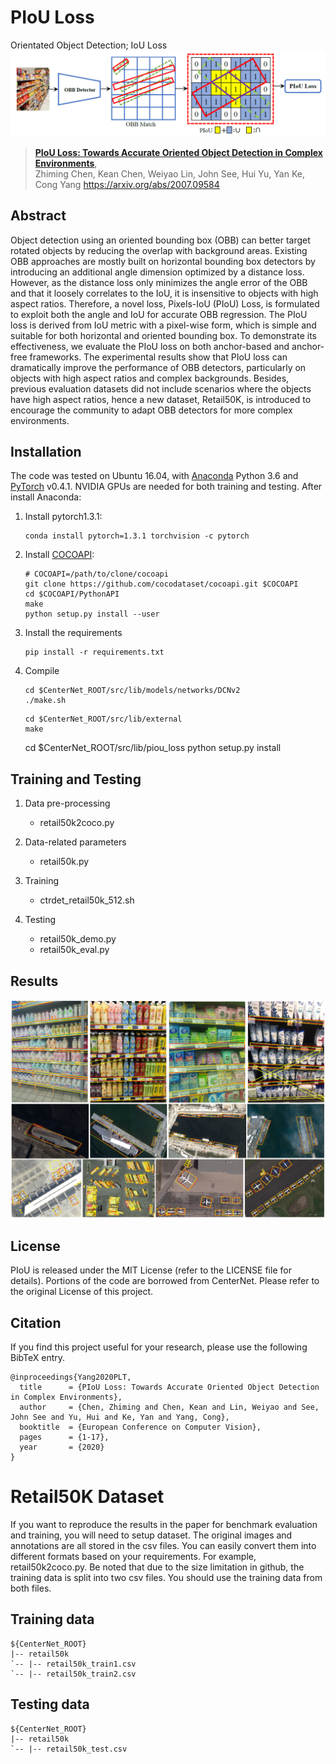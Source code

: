 # PIoU Loss
Orientated Object Detection; IoU Loss
![](readme/idea.png)
> [**PIoU Loss: Towards Accurate Oriented Object Detection in Complex Environments**](https://www.researchgate.net/publication/343054040_PIoU_Loss_Towards_Accurate_Oriented_Object_Detection_in_Complex_Environments),            
> Zhiming Chen, Kean Chen, Weiyao Lin, John See, Hui Yu, Yan Ke, Cong Yang
> https://arxiv.org/abs/2007.09584

## Abstract 

Object detection using an oriented bounding box (OBB) can better target rotated objects by reducing the overlap with background areas. Existing OBB approaches are mostly built on horizontal bounding box detectors by introducing an additional angle dimension optimized by a distance loss. However, as the distance loss only minimizes the angle error of the OBB and that it loosely correlates to the IoU, it is insensitive to objects with high aspect ratios. Therefore, a novel loss, Pixels-IoU (PIoU) Loss, is formulated to exploit both the angle and IoU for accurate OBB regression. The PIoU loss is derived from IoU metric with a pixel-wise form, which is simple and suitable for both horizontal and oriented bounding box. To demonstrate its effectiveness, we evaluate the PIoU loss on both anchor-based and anchor-free frameworks. The experimental results show that PIoU loss can dramatically improve the performance of OBB detectors, particularly on objects with high aspect ratios and complex backgrounds. Besides, previous evaluation datasets did not include scenarios where the objects have high aspect ratios, hence a new dataset, Retail50K, is introduced to encourage the community to adapt OBB detectors for more complex environments.

## Installation

The code was tested on Ubuntu 16.04, with [Anaconda](https://www.anaconda.com/download) Python 3.6 and [PyTorch]((http://pytorch.org/)) v0.4.1. NVIDIA GPUs are needed for both training and testing.
After install Anaconda:

1. Install pytorch1.3.1:

    ~~~
    conda install pytorch=1.3.1 torchvision -c pytorch
    ~~~

2. Install [COCOAPI](https://github.com/cocodataset/cocoapi):

    ~~~
    # COCOAPI=/path/to/clone/cocoapi
    git clone https://github.com/cocodataset/cocoapi.git $COCOAPI
    cd $COCOAPI/PythonAPI
    make
    python setup.py install --user
    ~~~

3. Install the requirements

    ~~~
    pip install -r requirements.txt
    ~~~

4. Compile 
    ~~~
    cd $CenterNet_ROOT/src/lib/models/networks/DCNv2
    ./make.sh
    ~~~
    ~~~
    cd $CenterNet_ROOT/src/lib/external
    make
    ~~~
    cd $CenterNet_ROOT/src/lib/piou_loss
    python setup.py install

## Training and Testing

1. Data pre-processing

    - retail50k2coco.py

2. Data-related parameters

    - retail50k.py
    
3. Training
    
    - ctrdet_retail50k_512.sh

4. Testing

    - retail50k_demo.py
    - retail50k_eval.py
    
## Results
![](readme/results.png)

## License
PIoU is released under the MIT License (refer to the LICENSE file for details). Portions of the code are borrowed from CenterNet. Please refer to the original License of this project.

## Citation

If you find this project useful for your research, please use the following BibTeX entry.

    @inproceedings{Yang2020PLT,
      title      = {PIoU Loss: Towards Accurate Oriented Object Detection in Complex Environments},
      author     = {Chen, Zhiming and Chen, Kean and Lin, Weiyao and See, John See and Yu, Hui and Ke, Yan and Yang, Cong},
      booktitle  = {European Conference on Computer Vision},
      pages      = {1-17},
      year       = {2020}
    }

# Retail50K Dataset

If you want to reproduce the results in the paper for benchmark evaluation and training, you will need to setup dataset. The original images and annotations are all stored in the csv files. You can easily convert them into different formats based on your requirements.  For example, retail50k2coco.py. Be noted that due to the size limitation in github, the training data is split into two csv files. You should use the training data from both files. 

## Training data

  ~~~
  ${CenterNet_ROOT}
  |-- retail50k
  `-- |-- retail50k_train1.csv
  `-- |-- retail50k_train2.csv
  ~~~

## Testing data

  ~~~
  ${CenterNet_ROOT}
  |-- retail50k
  `-- |-- retail50k_test.csv
  ~~~
